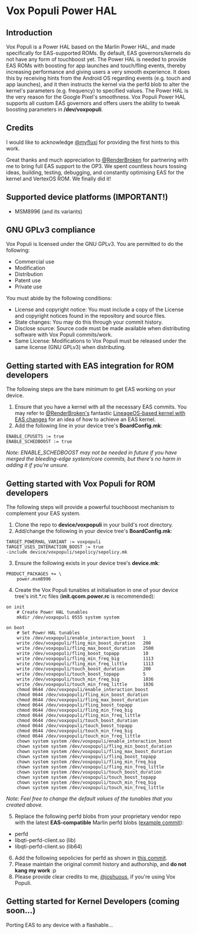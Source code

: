 # Vox Populi Power HAL
## Introduction
Vox Populi is a Power HAL based on the Marlin Power HAL, and made specifically for EAS-supported ROMs. By default, EAS governors/kernels do not have any form of touchboost yet. The Power HAL is needed to provide EAS ROMs with boosting for app launches and touch/fling events, thereby increasing performance and giving users a very smooth experience. It does this by receiving hints from the Android OS regarding events (e.g. touch and app launches), and it then instructs the kernel via the perfd blob to alter the kernel's parameters (e.g. frequency) to specified values. The Power HAL is the very reason for the Google Pixel's smoothness. Vox Populi Power HAL supports all custom EAS governors and offers users the ability to tweak boosting parameters in **/dev/voxpopuli**.

## Credits
I would like to acknowledge [@myfluxi](https://github.com/myfluxi) for providing the first hints to this work.

Great thanks and much appreciation to [@RenderBroken](https://github.com/RenderBroken) for partnering with me to bring full EAS support to the OP3. We spent countless hours tossing ideas, building, testing, debugging, and constantly optimising EAS for the kernel and VertexOS ROM. We finally did it!

## Supported device platforms (IMPORTANT!)
* MSM8996 (and its variants)

## GNU GPLv3 compliance
Vox Populi is licensed under the GNU GPLv3.
You are permitted to do the following:
* Commercial use
* Modification
* Distribution
* Patent use
* Private use

You must abide by the following conditions:
* License and copyright notice: You must include a copy of the License and copyright notices found in the repository and source files.
* State changes: You may do this through your commit history.
* Disclose source: Source code must be made available when distributing software with Vox Populi commits/work. 
* Same License: Modifications to Vox Populi must be released under the same license (GNU GPLv3) when distributing.

## Getting started with EAS integration for ROM developers
The following steps are the bare minimum to get EAS working on your device.
1. Ensure that you have a kernel with all the necessary EAS commits. You may refer to [@RenderBroken's](https://github.com/RenderBroken) fantastic [LineageOS-based kernel with EAS changes](https://github.com/EAS-Project/msm8996-eas) for an idea of how to achieve an EAS kernel.
2. Add the following line in your device tree's **BoardConfig.mk**:
```
ENABLE_CPUSETS := true
ENABLE_SCHEDBOOST := true
```
*Note: ENABLE_SCHEDBOOST may not be needed in future if you have merged the bleeding-edge system/core commits, but there's no harm in adding it if you're unsure.*

## Getting started with Vox Populi for ROM developers
The following steps will provide a powerful touchboost mechanism to complement your EAS system.
1. Clone the repo to **device/voxpopuli** in your build's root directory.
2. Add/change the following in your device tree's **BoardConfig.mk**:
```
TARGET_POWERHAL_VARIANT := voxpopuli
TARGET_USES_INTERACTION_BOOST := true
-include device/voxpopuli/sepolicy/sepolicy.mk
```
3. Ensure the following exists in your device tree's **device.mk**:
```
PRODUCT_PACKAGES += \
    power.msm8996
```
4. Create the Vox Populi tunables at initialisation in one of your device tree's init.*.rc files (**init.qcom.power.rc** is recommended):
```
on init
    # Create Power HAL tunables
    mkdir /dev/voxpopuli 0555 system system

on boot
    # Set Power HAL tunables
    write /dev/voxpopuli/enable_interaction_boost   1
    write /dev/voxpopuli/fling_min_boost_duration   200
    write /dev/voxpopuli/fling_max_boost_duration   2500
    write /dev/voxpopuli/fling_boost_topapp         10
    write /dev/voxpopuli/fling_min_freq_big         1113
    write /dev/voxpopuli/fling_min_freq_little      1113
    write /dev/voxpopuli/touch_boost_duration       200
    write /dev/voxpopuli/touch_boost_topapp         5
    write /dev/voxpopuli/touch_min_freq_big         1036
    write /dev/voxpopuli/touch_min_freq_little      1036
    chmod 0644 /dev/voxpopuli/enable_interaction_boost
    chmod 0644 /dev/voxpopuli/fling_min_boost_duration
    chmod 0644 /dev/voxpopuli/fling_max_boost_duration
    chmod 0644 /dev/voxpopuli/fling_boost_topapp      
    chmod 0644 /dev/voxpopuli/fling_min_freq_big      
    chmod 0644 /dev/voxpopuli/fling_min_freq_little   
    chmod 0644 /dev/voxpopuli/touch_boost_duration    
    chmod 0644 /dev/voxpopuli/touch_boost_topapp      
    chmod 0644 /dev/voxpopuli/touch_min_freq_big      
    chmod 0644 /dev/voxpopuli/touch_min_freq_little   
    chown system system /dev/voxpopuli/enable_interaction_boost
    chown system system /dev/voxpopuli/fling_min_boost_duration
    chown system system /dev/voxpopuli/fling_max_boost_duration
    chown system system /dev/voxpopuli/fling_boost_topapp      
    chown system system /dev/voxpopuli/fling_min_freq_big      
    chown system system /dev/voxpopuli/fling_min_freq_little   
    chown system system /dev/voxpopuli/touch_boost_duration    
    chown system system /dev/voxpopuli/touch_boost_topapp      
    chown system system /dev/voxpopuli/touch_min_freq_big      
    chown system system /dev/voxpopuli/touch_min_freq_little
```
*Note: Feel free to change the default values of the tunables that you created above.*

5. Replace the following perfd blobs from your proprietary vendor repo with the latest **EAS-compatible** Marlin perfd blobs ([example commit](https://github.com/VertexOS-Devices/proprietary_vendor_oneplus/commit/6ef2f89e8743ef514156b40513c8b442fe015f7b)):
- perfd
- libqti-perfd-client.so (lib)
- libqti-perfd-client.so (lib64)
6. Add the following sepolicies for perfd as shown in [this commit](https://github.com/VertexOS-Devices/android_device_oneplus_oneplus3/commit/967e81ad7de888c6bcec4661fde362465b4171fa).
7. Please maintain the original commit history and authorship, and **do not kang my work** :p
8. Please provide clear credits to me, [@joshuous](https://github.com/joshuous/), if you're using Vox Populi.

## Getting started for Kernel Developers (coming soon...)
Porting EAS to any device with a flashable...
